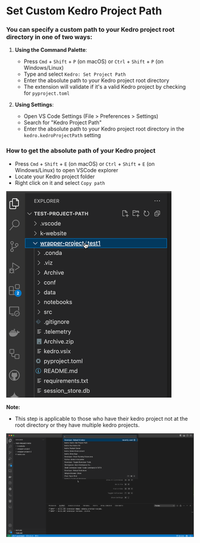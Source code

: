 # Set Custom Kedro Project Path

### You can specify a custom path to your Kedro project root directory in one of two ways:

1. **Using the Command Palette**:
   - Press `Cmd` + `Shift` + `P` (on macOS) or `Ctrl` + `Shift` + `P` (on Windows/Linux)
   - Type and select `Kedro: Set Project Path`
   - Enter the absolute path to your Kedro project root directory
   - The extension will validate if it's a valid Kedro project by checking for `pyproject.toml`

2. **Using Settings**:
   - Open VS Code Settings (File > Preferences > Settings)
   - Search for "Kedro Project Path"
   - Enter the absolute path to your Kedro project root directory in the `kedro.kedroProjectPath` setting

### How to get the absolute path of your Kedro project

   - Press `Cmd` + `Shift` + `E` (on macOS) or `Ctrl` + `Shift` + `E` (on Windows/Linux) to open VSCode explorer
   - Locate your Kedro project folder
   - Right click on it and select `Copy path`

![Select Kedro project's absolute path](../project-right-click.gif)

**Note:** 
- This step is applicable to those who have their kedro project not at the root directory or they have multiple kedro projects.


![Setting Kedro project path through Command Palette](../kedro-project-path.gif)